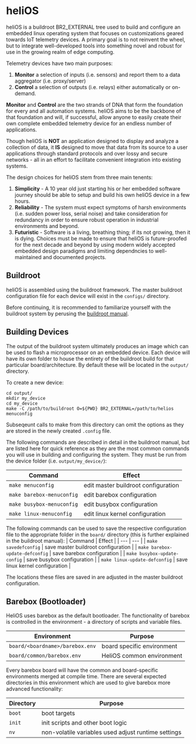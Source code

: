 # heliOS

heliOS is a buildroot BR2_EXTERNAL tree used to build and configure an embedded linux operating system that focuses on customizations geared towards IoT telemetry devices. A primary goal is to not reinvent the wheel, but to integrate well-developed tools into something novel and robust for use in the growing realm of edge computing. 

Telemetry devices have two main purposes: 
1. **Monitor** a selection of inputs (i.e. sensors) and report them to a data aggregator (i.e. proxy/server)
2. **Control** a selection of outputs (i.e. relays) either automatically or on-demand.

**Monitor** and **Control** are the two strands of DNA that form the foundation for every and all automation systems. heliOS aims to be the backbone of that foundation and will, if successful, allow anyone to easily create their own complete embedded telemetry device for an endless number of applications. 

Though heliOS is **NOT** an application designed to display and analyze a collection of data, it **IS** designed to move that data from its source to a user applications through standard protocols and over lossy and secure networks - all in an effort to facilitate convenient integration into existing systems.

The design choices for heliOS stem from three main tenents:
1. **Simplicity** - A 10 year old just starting his or her embedded software journey should be able to setup and build his own heliOS device in a few hours. 
2. **Reliability** - The system must expect symptoms of harsh environments (i.e. sudden power loss, serial noise) and take consideration for redundancy in order to ensure robust operation in industrial environments and beyond. 
3. **Futuristic** - Software is a living, breathing thing; if its not growing, then it is dying. Choices must be made to ensure that heliOS is future-proofed for the next decade and beyond by using modern widely accepted embedded design paradigms and limiting dependncies to well-maintained and documented projects.

## Buildroot
heliOS is assembled using the buildroot framework. The master buildroot configuration file for each device will exist in the `configs/` directory. 

Before continuing, it is recommended to familiarize yourself with the buildroot system by perusing the [buildroot manual](https://buildroot.org/downloads/manual/manual.html).

## Building Devices
The output of the buildroot system ultimately produces an image which can be used to flash a microprocessor on an embedded device. Each device will have its own folder to house the entirety of the buildroot build for that particular board/architecture. By default these will be located in the `output/` directory. 

To create a new device:
```
cd output/
mkdir my_device
cd my_device
make -C /path/to/buildroot O=${PWD} BR2_EXTERNAL=/path/to/helios menuconfig
```
Subseqeunt calls to make from this directory can omit the options as they are stored in the newly created `.config` file. 


The following commands are described in detail in the buildroot manual, but are listed here for quick reference as they are the most common commands you will use in building and configuring the system. They must be run from the device folder (i.e. `output/my_device/`):

| Command | Effect |
| --- | --- |
| `make menuconfig` | edit master buildroot configuration |
| `make barebox-menuconfig` | edit barebox configuration |
| `make busybox-menuconfig` | edit busybox configuration  |
| `make linux-menuconfig` | edit linux kernel configuration |

The following commands can be used to save the respective configuration file to the appropriate folder in the `board/` directory (this is further explained in the buildroot manual):
| Command | Effect |
| --- | --- |
| `make savedefconfig` | save master buildroot configuration |
| `make barebox-update-defconfig` | save barebox configuration |
| `make busybox-update-config` | save busybox configuration  |
| `make linux-update-defconfig` | save linux kernel configuration |

The locations these files are saved in are adjusted in the master buildroot configuration.

## Barebox (Bootloader)
HeliOS uses barebox as the default bootloader. The functionality of barebox is controlled in the environment - a directory of scripts and variable files.

| Environment | Purpose |
| --- | --- |
| `board/<boardname>/barebox.env` | board specific environment |
| `board/common/barebox.env` | HeliOS common environment | 
 
Every barebox board will have the common and board-specific environments merged at compile time. There are several expected directories in this environment which are used to give barebox more advanced functionality:

| Directory | Purpose |
| --- | --- |
| `boot` | boot targets |
| `init` | init scripts and other boot logic |
| `nv` | non-volatile variables used adjust runtime settings |



